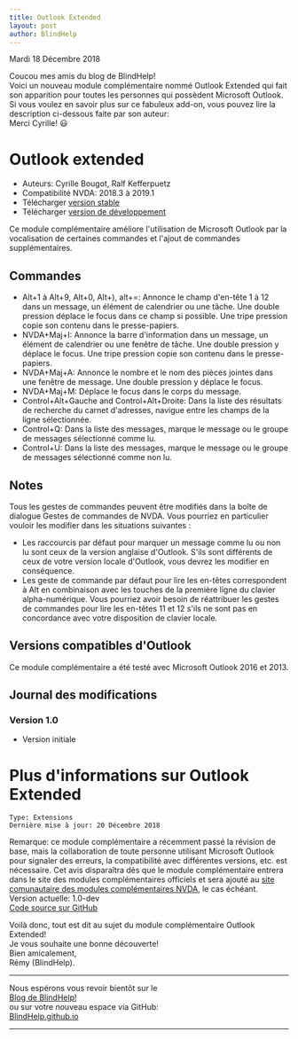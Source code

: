 ```yaml
---
title: Outlook Extended
layout: post
author: BlindHelp
---
```


<footer>Mardi 18 Décembre 2018</footer>


Coucou mes amis du blog de BlindHelp!               
Voici un nouveau module complémentaire nommé Outlook Extended qui fait son apparition pour toutes les personnes qui possèdent Microsoft Outlook.                  
Si vous voulez en savoir plus sur ce fabuleux add-on, vous pouvez lire la description ci-dessous faite par son auteur:                
Merci Cyrille! 😃                

# Outlook extended

* Auteurs: Cyrille Bougot, Ralf Kefferpuetz
* Compatibilité NVDA: 2018.3 à 2019.1
* Télécharger [version stable][1]
* Télécharger [version de développement][2]

Ce module complémentaire améliore l'utilisation de Microsoft Outlook par la vocalisation de certaines commandes et l'ajout de commandes supplémentaires.

## Commandes

* Alt+1 à Alt+9, Alt+0, Alt+), alt+=: Annonce le champ d'en-tête 1 à 12 dans un message, un élément de calendrier ou une tâche. Une double pression déplace le focus dans ce champ si possible. Une tripe pression copie son contenu dans le presse-papiers.
* NVDA+Maj+I: Annonce la barre d'information dans un message, un élément de calendrier ou une fenêtre de tâche. Une double pression y déplace le focus. Une tripe pression copie son contenu dans le presse-papiers.
* NVDA+Maj+A: Annonce le nombre et le nom des pièces jointes dans une fenêtre de message. Une double pression y déplace le focus.
* NVDA+Maj+M: Déplace le focus dans le corps du message.
* Control+Alt+Gauche and Control+Alt+Droite: Dans la liste des résultats de recherche du carnet d'adresses, navigue entre les champs de la ligne sélectionnée.
* Control+Q: Dans la liste des messages, marque le message ou le groupe de messages sélectionné comme lu.
* Control+U: Dans la liste des messages, marque le message ou le groupe de messages sélectionné comme non lu.

## Notes

Tous les gestes de commandes peuvent être modifiés dans la boîte de dialogue Gestes de commandes de NVDA. Vous pourriez en particulier vouloir les modifier dans les situations suivantes :

* Les raccourcis par défaut pour marquer un message comme lu ou non lu sont ceux de la version anglaise d'Outlook. S'ils sont différents de ceux de votre version locale d'Outlook, vous devrez les modifier en conséquence.
*   Les geste de commande par défaut pour lire les en-têtes correspondent à Alt en combinaison avec les touches de la première ligne du clavier alpha-numérique. Vous pourriez avoir besoin de réattribuer les gestes de commandes pour lire les en-têtes 11 et 12 s'ils ne sont pas en concordance avec votre disposition de clavier locale.

## Versions compatibles d'Outlook

Ce module complémentaire a été testé avec Microsoft Outlook 2016 et 2013.

## Journal des modifications

### Version 1.0

* Version initiale

[1]: https://github.com/CyrilleB79/OutlookExtended/releases/download/V1.0dev/OutlookExtended-1.0-dev.nvda-addon

[2]: https://github.com/CyrilleB79/OutlookExtended/releases/download/V1.0dev/OutlookExtended-1.0-dev.nvda-addon

# Plus d'informations sur Outlook Extended

    Type: Extensions
	Dernière mise à jour: 20 Décembre 2018

Remarque: ce module complémentaire a récemment passé la révision de base, mais la collaboration de toute personne utilisant Microsoft Outlook pour signaler des erreurs, la compatibilité avec différentes versions, etc. est nécessaire. Cet avis disparaîtra dès que le module complémentaire entrera dans le site des modules complémentaires officiels et sera ajouté au [site comunautaire des modules complémentaires NVDA](https://addons.nvda-project.org/index.fr.html), le cas échéant.                   
Version actuelle: 1.0-dev                 
[Code source sur GitHub](https://github.com/CyrilleB79/OutlookExtended)             

Voilà donc,  tout est dit au sujet du module complémentaire Outlook Extended!                
Je vous souhaite une bonne découverte!         
Bien amicalement,              
Rémy (BlindHelp).

---

Nous espérons vous revoir bientôt sur le      
[Blog de BlindHelp!](http://blindhelp.blogspot.fr/)                    
ou sur  votre nouveau espace via GitHub:                     
[BlindHelp.github.io](https://blindhelp.github.io)                    

---